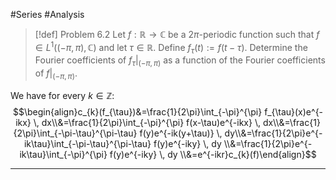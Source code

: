 #Series #Analysis 

> [!def] Problem 6.2
> Let $f:\mathbb{R}\to \mathbb{C}$ be a $2\pi$-periodic function such that $f\in L^1((-\pi,\pi),\mathbb{C})$ and let $\tau\in \mathbb{R}$. Define $f_{\tau}(t):=f(t-\tau)$. Determine the Fourier coefficients of $f_{\tau}|_{(-\pi,\pi)}$ as a function of the Fourier coefficients of $f|_{(-\pi,\pi)}$. 

We have for every $k\in \mathbb{Z}$: $$\begin{align}c_{k}(f_{\tau})&=\frac{1}{2\pi}\int_{-\pi}^{\pi} f_{\tau}(x)e^{-ikx} \, dx\\&=\frac{1}{2\pi}\int_{-\pi}^{\pi} f(x-\tau)e^{-ikx} \, dx\\&=\frac{1}{2\pi}\int_{-\pi-\tau}^{\pi-\tau} f(y)e^{-ik(y+\tau)} \, dy\\&=\frac{1}{2\pi}e^{-ik\tau}\int_{-\pi-\tau}^{\pi-\tau} f(y)e^{-iky} \, dy \\&=\frac{1}{2\pi}e^{-ik\tau}\int_{-\pi}^{\pi} f(y)e^{-iky} \, dy \\&=e^{-ikr}c_{k}(f)\end{align}$$

---